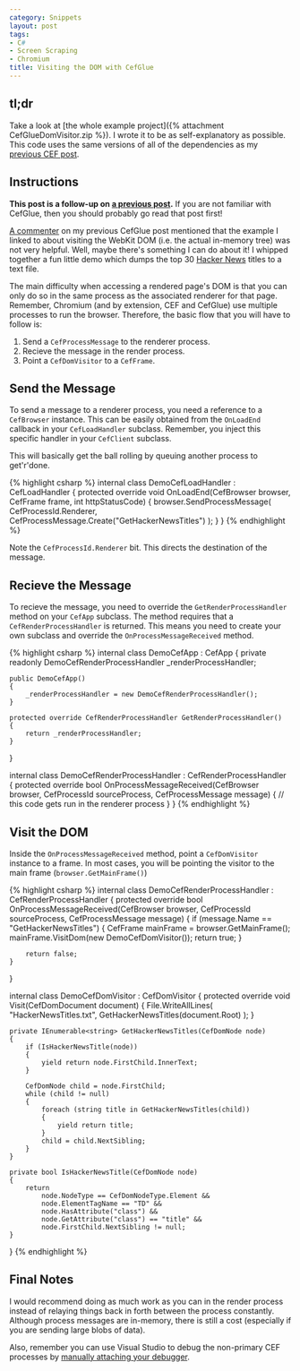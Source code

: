 ```yaml
---
category: Snippets
layout: post
tags:
- C#
- Screen Scraping
- Chromium
title: Visiting the DOM with CefGlue
---
```

## tl;dr

Take a look at [the whole example project]({% attachment CefGlueDomVisitor.zip %}). I wrote it to be as self-explanatory as possible. This code uses the same versions of all of the dependencies as my [previous CEF post](/blog/2013/12/headless-chromium-in-c-with-cefglue/).

## Instructions

**This post is a follow-up on [a previous post](/blog/2013/12/headless-chromium-in-c-with-cefglue/).** If you are not familiar with CefGlue, then you should probably go read that post first!

[A commenter](http://joelverhagen.com/blog/2013/12/headless-chromium-in-c-with-cefglue/#comment-1175654010) on my previous CefGlue post mentioned that the example I linked to about visiting the WebKit DOM (i.e. the actual in-memory tree) was not very helpful. Well, maybe there's something I can do about it! I whipped together a fun little demo which dumps the top 30 [Hacker News](https://news.ycombinator.com) titles to a text file.

The main difficulty when accessing a rendered page's DOM is that you can only do so in the same process as the associated renderer for that page. Remember, Chromium (and by extension, CEF and CefGlue) use multiple processes to run the browser. Therefore, the basic flow that you will have to follow is:

1. Send a <code class="inline">CefProcessMessage</code> to the renderer process.
2. Recieve the message in the render process.
3. Point a <code class="inline">CefDomVisitor</code> to a <code class="inline">CefFrame</code>.

## Send the Message

To send a message to a renderer process, you need a reference to a <code class="inline">CefBrowser</code> instance. This can be easily obtained from the <code class="inline">OnLoadEnd</code> callback in your <code class="inline">CefLoadHandler</code> subclass. Remember, you inject this specific handler in your <code class="inline">CefClient</code> subclass.

This will basically get the ball rolling by queuing another process to get'r'done.

{% highlight csharp %}
internal class DemoCefLoadHandler : CefLoadHandler
{
    protected override void OnLoadEnd(CefBrowser browser, CefFrame frame, int httpStatusCode)
    {
        browser.SendProcessMessage(
            CefProcessId.Renderer,
            CefProcessMessage.Create("GetHackerNewsTitles")
        );
    }
}
{% endhighlight %}

Note the <code class="inline">CefProcessId.Renderer</code> bit. This directs the destination of the message.

## Recieve the Message

To recieve the message, you need to override the <code class="inline">GetRenderProcessHandler</code> method on your <code class="inline">CefApp</code> subclass. The method requires that a <code class="line">CefRenderProcessHandler</code> is returned. This means you need to create your own subclass and override the <code class="inline">OnProcessMessageReceived</code> method.

{% highlight csharp %}
internal class DemoCefApp : CefApp
{
    private readonly DemoCefRenderProcessHandler _renderProcessHandler;

    public DemoCefApp()
    {
        _renderProcessHandler = new DemoCefRenderProcessHandler();
    }

    protected override CefRenderProcessHandler GetRenderProcessHandler()
    {
        return _renderProcessHandler;
    }
}

internal class DemoCefRenderProcessHandler : CefRenderProcessHandler
{
    protected override bool OnProcessMessageReceived(CefBrowser browser, CefProcessId sourceProcess, CefProcessMessage message)
    {
        // this code gets run in the renderer process
    }
}
{% endhighlight %}

## Visit the DOM

Inside the <code class="inline">OnProcessMessageReceived</code> method, point a <code class="inline">CefDomVisitor</code> instance to a frame. In most cases, you will be pointing the visitor to the main frame (<code class="inline">browser.GetMainFrame()</code>)

{% highlight csharp %}
internal class DemoCefRenderProcessHandler : CefRenderProcessHandler
{
    protected override bool OnProcessMessageReceived(CefBrowser browser, CefProcessId sourceProcess, CefProcessMessage message)
    {
        if (message.Name == "GetHackerNewsTitles")
        {
            CefFrame mainFrame = browser.GetMainFrame();
            mainFrame.VisitDom(new DemoCefDomVisitor());
            return true;
        }

        return false;
    }
}

internal class DemoCefDomVisitor : CefDomVisitor
{
    protected override void Visit(CefDomDocument document)
    {
        File.WriteAllLines(
            "HackerNewsTitles.txt",
            GetHackerNewsTitles(document.Root)
        );
    }

    private IEnumerable<string> GetHackerNewsTitles(CefDomNode node)
    {
        if (IsHackerNewsTitle(node))
        {
            yield return node.FirstChild.InnerText;
        }

        CefDomNode child = node.FirstChild;
        while (child != null)
        {
            foreach (string title in GetHackerNewsTitles(child))
            {
                yield return title;
            }
            child = child.NextSibling;
        }
    }

    private bool IsHackerNewsTitle(CefDomNode node)
    {
        return
            node.NodeType == CefDomNodeType.Element &&
            node.ElementTagName == "TD" &&
            node.HasAttribute("class") &&
            node.GetAttribute("class") == "title" &&
            node.FirstChild.NextSibling != null;
    }
}
{% endhighlight %}

## Final Notes

I would recommend doing as much work as you can in the render process instead of relaying things back in forth between the process constantly. Although process messages are in-memory, there is still a cost (especially if you are sending large blobs of data).

Also, remember you can use Visual Studio to debug the non-primary CEF processes by [manually attaching your debugger](http://msdn.microsoft.com/en-us/library/3s68z0b3.aspx).
